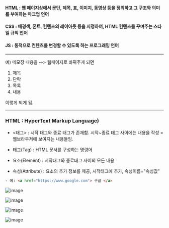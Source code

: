 
#### HTML : 웹 페이지상에서 문단, 제목, 표, 이미지, 동영상 등을 정의하고 그 구조와 의미를 부여하는 마크업 언어
#### CSS : 배경색, 폰트, 컨텐츠의 레이아웃 등을 지정하여, HTML 컨텐츠를 꾸며주는 스타일 규칙 언어
#### JS : 동적으로 컨텐츠를 변경할 수 있도록 하는 프로그래밍 언어
--------------------------------------------------------------

예) 메모장 내용을 --> 웹페이지로 바꿔주게 되면

1. 제목
2. 단락
3. 목록
4. 내용 

이렇게 되게 됨.

------------------------------------------------------------
### HTML : HyperText Markup Language)
- <태그> : 시작 태그와 종료 태그가 존재함. 시작~종료 태그 사이에는 내용을 작성 = 웹브라우저에 보여지는 내용들임.

- 태그(Tag) : HTML 문서를 구성하는 명령어
- 요소(Element) : 시작태그와 종료태그 사이의 모든 내용
- 속성(Attribute) : 요소의 추가 정보를 제공, 시작태그에 추가, 속성이름="속성값"
~~~HTML
- 예: <a href="https://www.google.com"> 구글 </a>
~~~
![image](https://user-images.githubusercontent.com/48751536/136206065-b4d2f496-656b-48e0-bed6-fbc3e7b69acc.png)

![image](https://user-images.githubusercontent.com/48751536/136211256-d5ebbf44-123e-4cd0-aa7b-37541fea85e2.png)


![image](https://user-images.githubusercontent.com/48751536/136235764-4f84888e-7209-434a-b003-8509177d57d2.png)


![image](https://user-images.githubusercontent.com/48751536/136237930-e215c50b-18f6-4d18-8c7e-1ed5a08b0798.png)

